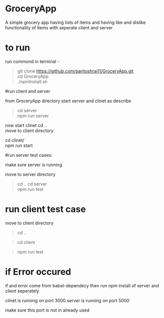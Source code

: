 # GroceryApp

A simple grocery app having lists of items and having like and dislike functionality of items
with seperate client and server

# to run

run commond in terminal -

> git clone https://github.com/paritoshraj11/GroceryApp.git  
> cd GroceryApp  
> ./npmInstall.sh

#run client and server

from GroceryApp directory start server and clinet as describe

> cd server  
> npm run server

now start clinet
cd ..  
move to client directory

cd clinet/  
npm run start

#run server test cases:

make sure server is running

move to server directory

> cd ..
> cd server  
> npm run test

# run client test case

move to client directory

> cd ..

> cd client

> npm run test

# if Error occured

if and error come from babel-dependecy then run npm install of server
and client seperately

clinet is running on port 3000
server is running on port 5000

make sure this port is not in already used
